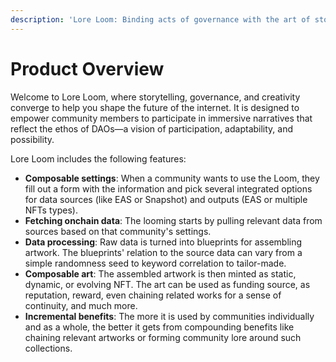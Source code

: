 ```yaml
---
description: 'Lore Loom: Binding acts of governance with the art of storytelling, onchain.'
---
```


# Product Overview

Welcome to Lore Loom, where storytelling, governance, and creativity converge to help you shape the future of the internet. It is designed to empower community members to participate in immersive narratives that reflect the ethos of DAOs—a vision of participation, adaptability, and possibility.

Lore Loom includes the following features:

* **Composable settings**: When a community wants to use the Loom, they fill out a form with the information and pick several integrated options for data sources (like EAS or Snapshot) and outputs (EAS or multiple NFTs types).
* **Fetching onchain data**: The looming starts by pulling relevant data from sources based on that community's settings.&#x20;
* **Data processing**: Raw data is turned into blueprints for assembling artwork. The blueprints' relation to the source data can vary from a simple randomness seed to keyword correlation to tailor-made.&#x20;
* **Composable art**: The assembled artwork is then minted as static, dynamic, or evolving NFT. The art can be used as funding source, as reputation, reward, even chaining related works for a sense of continuity, and much more.
* **Incremental benefits**: The more it is used by communities individually and as a whole, the better it gets from compounding benefits like chaining relevant artworks or forming community lore around such collections.
